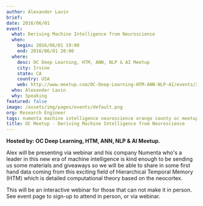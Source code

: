 ```yaml
---
author: Alexander Lavin
brief:
date: 2016/06/01
event:
  what: Deriving Machine Intelligence from Neuroscience
  when:
    begin: 2016/06/01 19:00
    end: 2016/06/01 20:00
  where:
    desc: OC Deep Learning, HTM, ANN, NLP & AI Meetup
    city: Irvine
    state: CA
    country: USA
    web: http://www.meetup.com/OC-Deep-Learning-HTM-ANN-NLP-AI/events/230346144/
  who: Alexander Lavin
  why: Speaking
featured: false
image: /assets/img/pages/events/default.png
org: Research Engineer
tags: numenta machine intelligence neuroscience orange county oc meetup
title: OC Meetup - Deriving Machine Intelligence from Neuroscience
---
```


**Hosted by: OC Deep Learning, HTM, ANN, NLP & AI Meetup.**

Alex will be presenting via webinar and his company Numenta who's a leader in
this new era of machine intelligence is kind enough to be sending us some
materials and giveaways so we will be able to share in some first hand data
coming from this exciting field of Hierarchical Temporal Memory (HTM) which is
detailed computational theory based on the neocortex.

This will be an interactive webinar for those that can not make it in person.
See event page to sign-up to attend in person, or via webinar.
